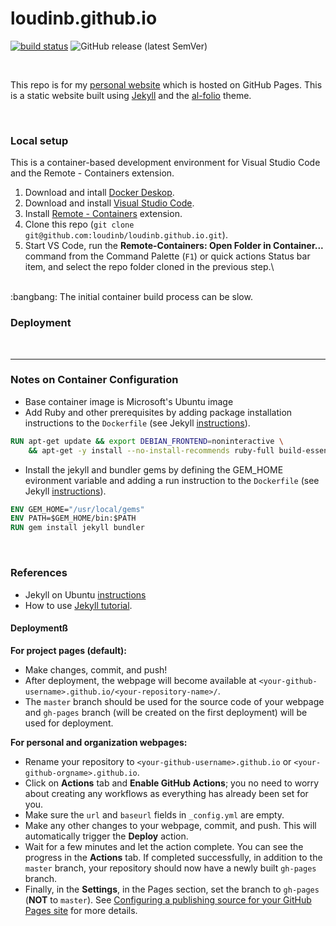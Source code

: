 # loudinb.github.io

[![build status](https://travis-ci.org/alshedivat/al-folio.svg?branch=master)](https://travis-ci.org/alshedivat/al-folio)
![GitHub release (latest SemVer)](https://img.shields.io/github/v/release/alshedivat/al-folio)

<br />

This repo is for my [personal website](https://loudinb.github.io) which is hosted on GitHub Pages.  This is a static website built using [Jekyll](https://jekyllrb.com/) and the [al-folio](https://github.com/alshedivat/al-folio) theme.

<br />

### Local setup
This is a container-based development environment for Visual Studio Code and the Remote - Containers extension.

1. Download and intall [Docker Deskop](https://www.docker.com/products/docker-desktop).
2. Download and install [Visual Studio Code](https://code.visualstudio.com/download).
3. Install [Remote - Containers](https://marketplace.visualstudio.com/items?itemName=ms-vscode-remote.remote-containers) extension.
4. Clone this repo (`git clone git@github.com:loudinb/loudinb.github.io.git`).
5. Start VS Code, run the **Remote-Containers: Open Folder in Container...** command from the Command Palette (`F1`) or quick actions Status bar item, and select the repo folder cloned in the previous step.\
<br />
:bangbang: The initial container build process can be slow.

<br />

### Deployment

<br />

---

### Notes on Container Configuration
* Base container image is Microsoft's Ubuntu image
* Add Ruby and other prerequisites by adding package installation instructions to the `Dockerfile` (see Jekyll [instructions](https://jekyllrb.com/docs/installation/ubuntu/)).

```dockerfile
RUN apt-get update && export DEBIAN_FRONTEND=noninteractive \
    && apt-get -y install --no-install-recommends ruby-full build-essential zlib1g-dev
```

* Install the jekyll and bundler gems by defining the GEM_HOME evironment variable and adding a run instruction to the `Dockerfile` (see Jekyll [instructions](https://jekyllrb.com/docs/installation/ubuntu/)).

```dockerfile
ENV GEM_HOME="/usr/local/gems"
ENV PATH=$GEM_HOME/bin:$PATH
RUN gem install jekyll bundler
```

<br />

### References
* Jekyll on Ubuntu [instructions](https://jekyllrb.com/docs/installation/ubuntu/)
* How to use [Jekyll tutorial](https://www.taniarascia.com/make-a-static-website-with-jekyll/).


#### Deploymentß

**For project pages (default):**

- Make changes, commit, and push!
- After deployment, the webpage will become available at `<your-github-username>.github.io/<your-repository-name>/`.
- The `master` branch should be used for the source code of your webpage and `gh-pages` branch (will be created on the first deployment) will be used for deployment.

**For personal and organization webpages:**
- Rename your repository to `<your-github-username>.github.io` or `<your-github-orgname>.github.io`.
- Click on **Actions** tab and **Enable GitHub Actions**; you no need to worry about creating any workflows as everything has already been set for you.
- Make sure the `url` and `baseurl` fields in `_config.yml` are empty.
- Make any other changes to your webpage, commit, and push. This will automatically trigger the **Deploy** action.
- Wait for a few minutes and let the action complete. You can see the progress in the **Actions** tab. If completed successfully, in addition to the `master` branch, your repository should now have a newly built `gh-pages` branch.
- Finally, in the **Settings**, in the Pages section, set the branch to `gh-pages` (**NOT** to `master`). See [Configuring a publishing source for your GitHub Pages site](https://docs.github.com/en/pages/getting-started-with-github-pages/configuring-a-publishing-source-for-your-github-pages-site#choosing-a-publishing-source) for more details.
